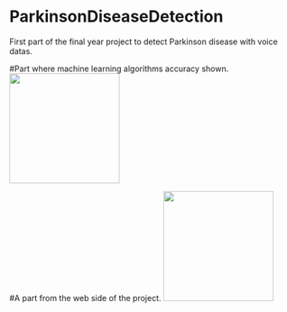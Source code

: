 # ParkinsonDiseaseDetection
 First part of the final year project to detect Parkinson disease with voice datas.

#Part where machine learning algorithms accuracy shown.
<img src="./images/Adsız.png" width="195">







 #A part from the web side of the project.
<img src="./images/Adsız2.png" width="195">
